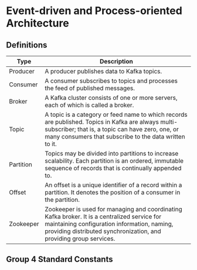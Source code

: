# Event-driven and Process-oriented Architecture

## Definitions

| Type     | Description                                                                                                                                                                                                      |
|----------|------------------------------------------------------------------------------------------------------------------------------------------------------------------------------------------------------------------|
| Producer | A producer publishes data to Kafka topics.                                                                                                                                                                       |
| Consumer | A consumer subscribes to topics and processes the feed of published messages.                                                                                                                                    |
| Broker   | A Kafka cluster consists of one or more servers, each of which is called a broker.                                                                                                                               |
| Topic    | A topic is a category or feed name to which records are published. Topics in Kafka are always multi-subscriber; that is, a topic can have zero, one, or many consumers that subscribe to the data written to it. |
| Partition| Topics may be divided into partitions to increase scalability. Each partition is an ordered, immutable sequence of records that is continually appended to.                                                      |
| Offset   | An offset is a unique identifier of a record within a partition. It denotes the position of a consumer in the partition.                                                                                         |
| Zookeeper| Zookeeper is used for managing and coordinating Kafka broker. It is a centralized service for maintaining configuration information, naming, providing distributed synchronization, and providing group services. |


## Group 4 Standard Constants
